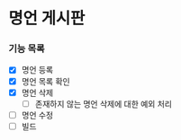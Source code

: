 # 명언 게시판

### 기능 목록
- [x] 명언 등록
- [x] 명언 목록 확인
- [x] 명언 삭제
    - [ ] 존재하지 않는 명언 삭제에 대한 예외 처리
- [ ] 명언 수정
- [ ] 빌드